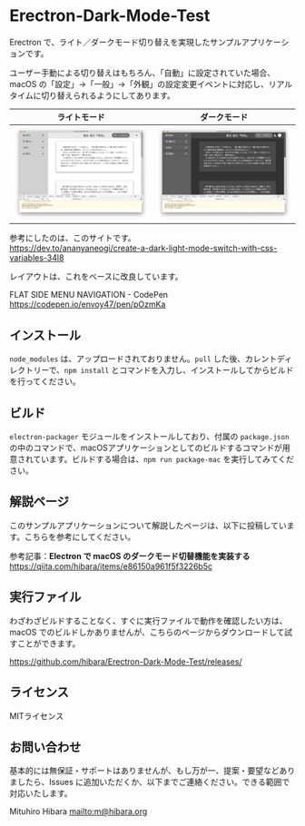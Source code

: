 # Erectron-Dark-Mode-Test

Erectron で、ライト／ダークモード切り替えを実現したサンプルアプリケーションです。

ユーザー手動による切り替えはもちろん、「自動」に設定されていた場合、macOS の「設定」→「一般」→「外観」の設定変更イベントに対応し、リアルタイムに切り替えられるようにしてあります。

|ライトモード|ダークモード|
|---|---|
|![ライトモード](images/screen-shot-light.png)|![ダークモード](images/screen-shot-dark.png)|

参考にしたのは、このサイトです。  
<https://dev.to/ananyaneogi/create-a-dark-light-mode-switch-with-css-variables-34l8>

レイアウトは、これをベースに改良しています。

FLAT SIDE MENU NAVIGATION - CodePen  
<https://codepen.io/envoy47/pen/pOzmKa>

## インストール

`node_modules` は、アップロードされておりません。`pull` した後、カレントディレクトリーで、`npm install` とコマンドを入力し、インストールしてからビルドを行ってください。

## ビルド

`electron-packager` モジュールをインストールしており、付属の `package.json` の中のコマンドで、macOSアプリケーションとしてのビルドするコマンドが用意されています。ビルドする場合は、`npm run package-mac` を実行してみてください。

## 解説ページ

このサンプルアプリケーションについて解説したページは、以下に投稿しています。こちらを参考にしてください。

参考記事：**Electron で macOS のダークモード切替機能を実装する**  
<https://qiita.com/hibara/items/e86150a961f5f3226b5c>

## 実行ファイル

わざわざビルドすることなく、すぐに実行ファイルで動作を確認したい方は、macOS でのビルドしかありませんが、こちらのページからダウンロードして試すことができます。

<https://github.com/hibara/Erectron-Dark-Mode-Test/releases/>

## ライセンス

MITライセンス

## お問い合わせ

基本的には無保証・サポートはありませんが、もし万が一、提案・要望などありましたら、Issues に追加いただくか、以下までご連絡ください。できる範囲で対応いたします。

Mituhiro Hibara
<mailto:m@hibara.org>
